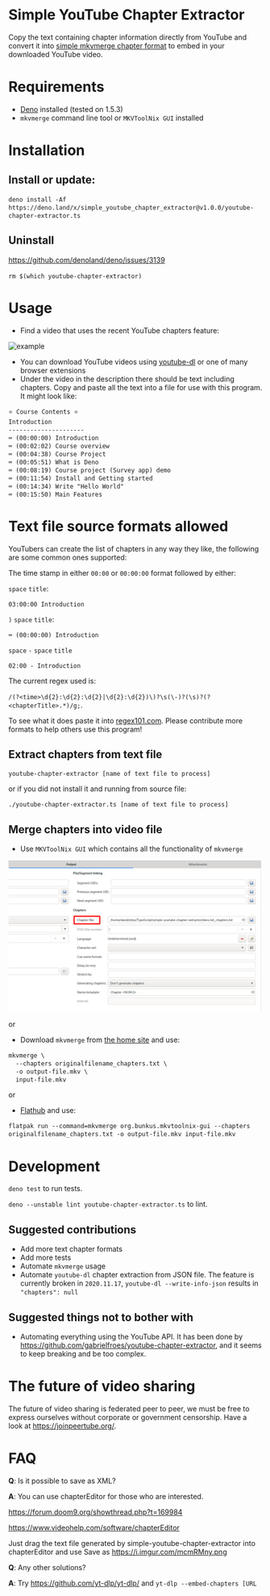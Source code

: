 # Simple YouTube Chapter Extractor

Copy the text containing chapter information directly from YouTube and convert it into [simple mkvmerge chapter format](https://mkvtoolnix.download/doc/mkvmerge.html#mkvmerge.chapters) to embed in your downloaded YouTube video.

# Requirements

- [Deno](https://deno.land/) installed (tested on 1.5.3)
- `mkvmerge` command line tool or `MKVToolNix GUI` installed

# Installation

## Install or update:

```
deno install -Af https://deno.land/x/simple_youtube_chapter_extractor@v1.0.0/youtube-chapter-extractor.ts
```

## Uninstall

https://github.com/denoland/deno/issues/3139

`rm $(which youtube-chapter-extractor)`

# Usage

- Find a video that uses the recent YouTube chapters feature:

![example](images/video-chapters.gif)

- You can download YouTube videos using [youtube-dl](https://youtube-dl.org/) or one of many browser extensions
- Under the video in the description there should be text including chapters. Copy and paste all the text into a file for use with this program. It might look like:

```
⭐️ Course Contents ⭐️
Introduction
---------------------
⌨️ (00:00:00) Introduction
⌨️ (00:02:02) Course overview
⌨️ (00:04:38) Course Project
⌨️ (00:05:51) What is Deno
⌨️ (00:08:19) Course project (Survey app) demo
⌨️ (00:11:54) Install and Getting started
⌨️ (00:14:34) Write "Hello World"
⌨️ (00:15:50) Main Features
```

# Text file source formats allowed

YouTubers can create the list of chapters in any way they like, the following are some common ones supported:

The time stamp in either `00:00` or `00:00:00` format followed by either:

`space` `title`:

```
03:00:00 Introduction
```

`)` `space` `title`:

```
⌨️ (00:00:00) Introduction
```

`space` `-` `space` `title`

```
02:00 - Introduction
```

The current regex used is:

`/(?<time>\d{2}:\d{2}:\d{2}|\d{2}:\d{2})\)?\s(\-)?(\s)?(?<chapterTitle>.*)/g;`.

To see what it does paste it into [regex101.com](https://regex101.com/). Please contribute more formats to help others use this program!

## Extract chapters from text file

```
youtube-chapter-extractor [name of text file to process]
```

or if you did not install it and running from source file:

```
./youtube-chapter-extractor.ts [name of text file to process]
```

## Merge chapters into video file

- Use `MKVToolNix GUI` which contains all the functionality of `mkvmerge`

![chapter-file](images/chapter-file.png)

or

- Download `mkvmerge` from [the home site](https://mkvtoolnix.download/downloads.html) and use:

```
mkvmerge \
  --chapters originalfilename_chapters.txt \
  -o output-file.mkv \
  input-file.mkv
```

or

- [Flathub](https://flathub.org/apps/details/org.bunkus.mkvtoolnix-gui) and use:

```
flatpak run --command=mkvmerge org.bunkus.mkvtoolnix-gui --chapters originalfilename_chapters.txt -o output-file.mkv input-file.mkv
```

# Development

`deno test` to run tests.

`deno --unstable lint youtube-chapter-extractor.ts` to lint.

## Suggested contributions

- Add more text chapter formats
- Add more tests
- Automate `mkvmerge` usage
- Automate `youtube-dl` chapter extraction from JSON file. The feature is currently broken in `2020.11.17`, `youtube-dl --write-info-json` results in `"chapters": null`

## Suggested things not to bother with

- Automating everything using the YouTube API. It has been done by https://github.com/gabrielfroes/youtube-chapter-extractor, and it seems to keep breaking and be too complex.

# The future of video sharing

The future of video sharing is federated peer to peer, we must be free to express ourselves without corporate or government censorship. Have a look at https://joinpeertube.org/.

# FAQ

**Q**: Is it possible to save as XML?

**A**: You can use chapterEditor for those who are interested.

https://forum.doom9.org/showthread.php?t=169984

https://www.videohelp.com/software/chapterEditor

Just drag the text file generated by simple-youtube-chapter-extractor into chapterEditor and use Save as
https://i.imgur.com/mcmRMny.png

**Q**: Any other solutions?

**A**: Try https://github.com/yt-dlp/yt-dlp/ and `yt-dlp --embed-chapters [URL`
